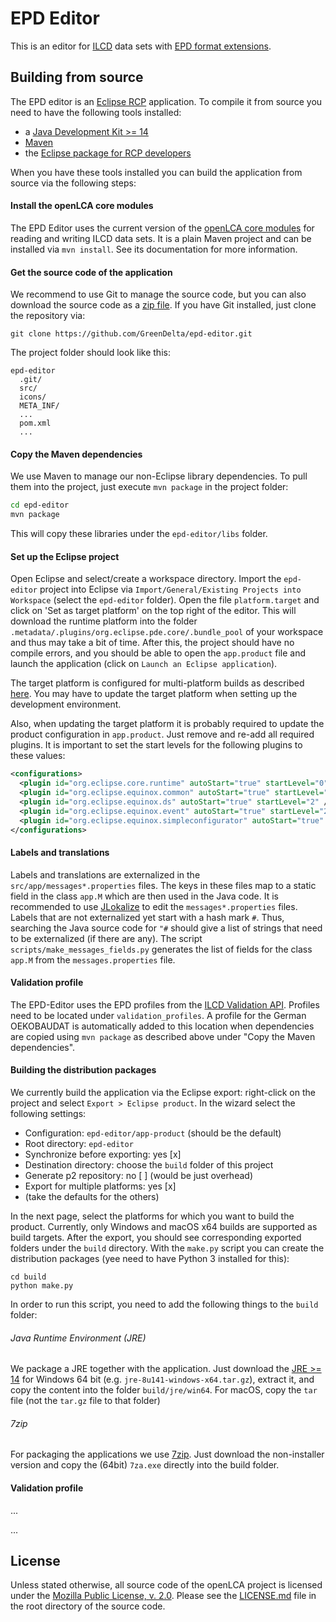 # EPD Editor
This is an editor for [ILCD](http://eplca.jrc.ec.europa.eu/LCDN/developer.xhtml)
data sets with [EPD format extensions](http://www.oekobaudat.de/en/info/working-group-indata.html). 

## Building from source
The EPD editor is an [Eclipse RCP](https://wiki.eclipse.org/Rich_Client_Platform)
application. To compile it from source you need to have the following tools
installed:

* a [Java Development Kit >= 14](https://adoptopenjdk.net/)
* [Maven](http://maven.apache.org/)
* the [Eclipse package for RCP developers](https://www.eclipse.org/downloads/)

When you have these tools installed you can build the application from source
via the following steps:

#### Install the openLCA core modules
The EPD Editor uses the current version of the 
[openLCA core modules](https://github.com/GreenDelta/olca-modules) for reading
and writing ILCD data sets. It is a plain Maven project and can be
installed via `mvn install`. See its documentation for more information.

#### Get the source code of the application
We recommend to use Git to manage the source code, but you can also download the
source code as a [zip file](https://github.com/GreenDelta/epd-editor/archive/master.zip).
If you have Git installed, just clone the repository via:

    git clone https://github.com/GreenDelta/epd-editor.git

The project folder should look like this:

    epd-editor
      .git/
      src/
      icons/
      META_INF/
      ...
      pom.xml
      ...

#### Copy the Maven dependencies
We use Maven to manage our non-Eclipse library dependencies. To pull them into
the project, just execute `mvn package` in the project folder:

```bash
cd epd-editor
mvn package
```

This will copy these libraries under the `epd-editor/libs` folder. 

#### Set up the Eclipse project
Open Eclipse and select/create a workspace directory. Import the `epd-editor` 
project into Eclipse via `Import/General/Existing Projects into Workspace`
(select the `epd-editor` folder). Open the file `platform.target` and click on
'Set as target platform' on the top right of the editor. This will download the
runtime platform into the folder `.metadata/.plugins/org.eclipse.pde.core/.bundle_pool`
of your workspace and thus may take a bit of time. After this, the project should
have no compile errors, and you should be able to open the `app.product` file
and launch the application (click on `Launch an Eclipse application`).

The target platform is configured for multi-platform builds as described
[here](https://stackoverflow.com/a/12737382). You may have to update the target
platform when setting up the development environment.

Also, when updating the target platform it is probably required to update the product
configuration in `app.product`. Just remove and re-add all required plugins. It is
important to set the start levels for the following plugins to these values:

```xml
<configurations>
  <plugin id="org.eclipse.core.runtime" autoStart="true" startLevel="0" />
  <plugin id="org.eclipse.equinox.common" autoStart="true" startLevel="2" />
  <plugin id="org.eclipse.equinox.ds" autoStart="true" startLevel="2" />
  <plugin id="org.eclipse.equinox.event" autoStart="true" startLevel="2" />
  <plugin id="org.eclipse.equinox.simpleconfigurator" autoStart="true" startLevel="1" />
</configurations>
```

#### Labels and translations
Labels and translations are externalized in the `src/app/messages*.properties`
files. The keys in these files map to a static field in the class `app.M` which
are then used in the Java code. It is recommended to use 
[JLokalize](http://jlokalize.sourceforge.net) to edit the `messages*.properties`
files. Labels that are not externalized yet start with a hash mark `#`. Thus,
searching the Java source code for `"#` should give a list of strings that need
to be externalized (if there are any). The script `scripts/make_messages_fields.py`
generates the list of fields for the class `app.M` from the `messages.properties`
file.

#### Validation profile
The EPD-Editor uses the EPD profiles from the 
[ILCD Validation API](https://bitbucket.org/okusche/ilcdvalidation). 
Profiles need to be located under `validation_profiles`. A profile for the German
OEKOBAUDAT is automatically added to this location when dependencies are copied
using `mvn package` as described above under "Copy the Maven dependencies".

#### Building the distribution packages
We currently build the application via the Eclipse export: right-click on the
project and select `Export > Eclipse product`. In the wizard select the
following settings:

* Configuration: `epd-editor/app-product` (should be the default)
* Root directory: `epd-editor`
* Synchronize before exporting: yes [x]
* Destination directory: choose the `build` folder of this project
* Generate p2 repository: no [ ] (would be just overhead)
* Export for multiple platforms: yes [x]
* (take the defaults for the others)

In the next page, select the platforms for which you want to build the product.
Currently, only Windows and macOS x64 builds are supported as build targets.
After the export, you should see corresponding exported folders under the
`build` directory. With the `make.py` script you can create the distribution
packages (yee need to have Python 3 installed for this):

```
cd build
python make.py
```

In order to run this script, you need to add the following things to the `build`
folder:

###### Java Runtime Environment (JRE)

We package a JRE together with the application. Just download the
[JRE >= 14](https://adoptopenjdk.net/)
for Windows 64 bit (e.g. `jre-8u141-windows-x64.tar.gz`), extract it, and
copy the content into the folder `build/jre/win64`. For macOS, copy the `tar`
file (not the `tar.gz` file to that folder)

###### 7zip
For packaging the applications we use [7zip](http://www.7-zip.org/download.html).
Just download the non-installer version and copy the (64bit) `7za.exe`
directly into the build folder.

#### Validation profile
... 

...

## License
Unless stated otherwise, all source code of the openLCA project is licensed
under the [Mozilla Public License, v. 2.0](http://mozilla.org/MPL/2.0/). Please
see the [LICENSE.md](./LICENSE.md) file in the root directory of the source code.


